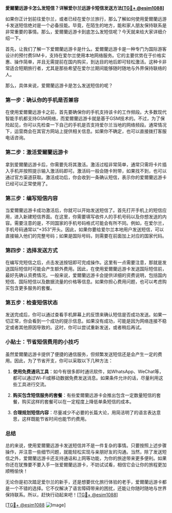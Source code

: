 **愛爾蘭远游卡怎么发短信？详解爱尔兰远游卡短信发送方法[[TG💪+ @esim1088](https://t.me/s/esim1088)]**

如果你正计划前往爱尔兰，或者已经在爱尔兰旅行，那么了解如何使用愛爾蘭远游卡发送短信绝对是一个必备技能。毕竟，在陌生的地方，能和家人朋友保持联系是非常重要的事情。那么，爱爾蘭远游卡到底怎么发短信呢？今天就来给大家详细介绍一下。

首先，让我们了解一下爱爾蘭远游卡是什么。爱爾蘭远游卡是一种专门为国际游客设计的预付费SIM卡，支持在爱尔兰使用本地网络服务。它的主要优势在于价格实惠、操作简单，并且无需提前在国内购买，到达目的地后即可轻松激活。这种卡非常适合短期旅行者，尤其是那些希望在爱尔兰期间能够随时随地与外界保持联络的人。

那么，具体来说，爱爾蘭远游卡是怎么发送短信的呢？

### **第一步：确认你的手机是否兼容**
在使用爱爾蘭远游卡之前，首先要确保你的手机支持该卡的工作频段。大多数现代智能手机都支持GSM网络，而爱爾蘭远游卡就是基于GSM技术的。不过，为了保险起见，你可以先检查一下自己的手机是否支持爱尔兰当地的网络频段。通常情况下，运营商会在其官方网站上提供相关信息。如果你不确定，也可以直接拨打客服电话咨询。

### **第二步：激活爱爾蘭远游卡**
拿到爱爾蘭远游卡后，你需要先将其激活。激活过程非常简单，通常只需将卡片插入手机并按照提示输入激活码即可。激活码一般会随卡附带，如果找不到，也可以通过官方渠道获取。激活成功后，你会收到一条确认短信，表示你的爱爾蘭远游卡已经可以正常使用了。

### **第三步：编写短信内容**
当爱爾蘭远游卡成功激活后，你就可以开始发送短信了。首先打开手机上的短信应用，进入新建短信界面。在这里，你需要填写收件人的手机号码以及你想发送的内容。需要注意的是，不同国家的手机号码格式可能会有所不同。例如，在爱尔兰，手机号码通常以“+353”开头。因此，如果你要给爱尔兰本地用户发送短信，可以直接输入他们的完整号码；如果是国际号码，则需要在前面加上对应的国家代码。

### **第四步：选择发送方式**
在编写完短信之后，点击发送按钮即可完成操作。这里有一点需要注意，那就是发送国际短信时可能会产生额外费用。因此，在使用爱爾蘭远游卡发送国际短信前，最好先确认资费情况。一般来说，爱爾蘭远游卡会提供详细的资费说明，包括国内短信、国际短信以及数据流量的价格等信息。如果你担心费用问题，也可以考虑购买包含更多服务的套餐。

### **第五步：检查短信状态**
发送完成后，你可以通过查看手机屏幕上的反馈来确认短信是否成功发送。如果一切正常，你会看到一个成功的提示信息。如果没有成功，可能是因为网络连接不稳定或者其他原因导致的。这时，你可以尝试重新发送，或者稍后再试。

### **小贴士：节省短信费用的小技巧**
虽然爱爾蘭远游卡提供了便捷的通信服务，但频繁发送短信还是会产生一定的费用。因此，为了节省开支，你可以采取以下几种方法：

1. **使用免费通讯工具**：如今有很多即时通讯软件，如WhatsApp、WeChat等，都可以通过Wi-Fi或移动数据免费发送消息。如果条件允许的话，尽量利用这些工具进行交流。
   
2. **购买包含短信服务的套餐**：有些爱爾蘭远游卡会推出包含一定数量短信的套餐，购买这样的套餐可以在一定程度上降低单条短信的成本。
   
3. **合理规划短信内容**：尽量减少不必要的长篇大论，用简洁明了的语言表达意思，这样既能节省时间也能节约费用。

### **总结**
总的来说，使用爱爾蘭远游卡发送短信并不是一件复杂的事情。只要按照上述步骤操作，并注意一些细节问题，就能轻松实现与亲朋好友的沟通。当然，除了发送短信之外，爱爾蘭远游卡还支持通话和上网等功能，为你的旅途带来更多便利。如果你还在犹豫要不要入手一张爱爾蘭远游卡，不妨试试看，相信它会让你的旅程更加顺畅愉快！

无论你是初次踏足爱尔兰的新手，还是想要优化旅行体验的老手，爱爾蘭远游卡都是一个不错的选择。它不仅解决了语言障碍带来的困扰，还能让你随时随地与世界保持联系。所以，赶快行动起来吧！[[TG💪+ @esim1088](https://t.me/s/esim1088)]

[[TG💪+ @esim1088](https://t.me/s/esim1088) ![Image](https://i.postimg.cc/4NQfJmqS/Snipaste-2025-05-13-00-14-12.png)]